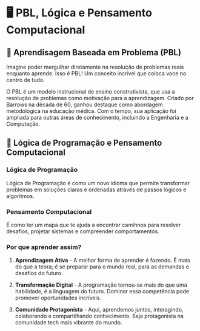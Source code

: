 # 🖥️ PBL, Lógica e Pensamento Computacional
## 📝 Aprendisagem Baseada em Problema (PBL)
Imagine poder mergulhar diretamente na resolução de problemas reais enquanto aprende. Isso é PBL!
Um conceito incrível que coloca voce no centro de tudo.

O  PBL é um modelo instrucional de ensino construtivista, que usa a resolução de problemas como motivação para a aprendizagem. Criado por Barrows na década de 60, ganhou destaque como abordagem metodológica na educação médica. Com o tempo, sua aplicação foi ampliada para outras áreas de conhecimento, incluindo a Engenharia e a Computação.

## 📝 Lógica de Programação e Pensamento Computacional
### Lógica de Programação
Lógica de Programação é como um novo idioma que permite transformar problemas em soluções claras e ordenadas através de passos lógicos e algoritmos.

### Pensamento Computacional
É como ter um mapa que te ajuda a encontrar camihnos para resolver desafios, projetar sistemas e compreender comportamentos.

### Por que aprender assim?

1. **Aprendizagem Ativa** - A melhor forma de aprender é fazendo. É mais do que a teora; é se preparar para o mundo real, para as demandas e desafios do futuro.

2. **Transformação Digital** - A programação tornou-se mais do que uma habilidade, é a linguagem do futuro. Dominar essa competência pode promover oportunidades incríveis.

3. **Comunidade Protagonista** - Aqui, aprendemos juntos, interagindo, colaborando e compartilhando conhecimento. Seja protagonista na comunidade tech mais vibrante do mundo.

